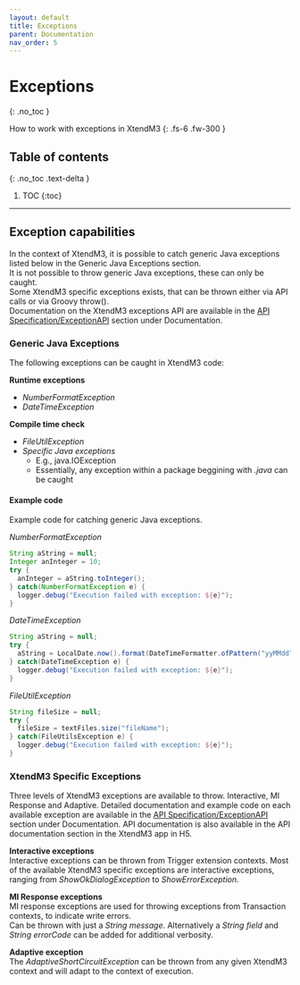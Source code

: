 ```yaml
---
layout: default
title: Exceptions
parent: Documentation
nav_order: 5
---
```


# Exceptions
{: .no_toc }

How to work with exceptions in XtendM3
{: .fs-6 .fw-300 }

## Table of contents
{: .no_toc .text-delta }

1. TOC
{:toc}

---

## Exception capabilities
In the context of XtendM3, it is possible to catch generic Java exceptions listed below in the Generic Java Exceptions section.<br/>
It is not possible to throw generic Java exceptions, these can only be caught. <br>
Some XtendM3 specific exceptions exists, that can be thrown either via API calls or via Groovy throw().<br>
Documentation on the XtendM3 exceptions API are available in the [API Specification/ExceptionAPI](../api-specification/exception-api) section under Documentation.

### Generic Java Exceptions
The following exceptions can be caught in XtendM3 code:<br/>

**Runtime exceptions**
- *NumberFormatException*
- *DateTimeException*

**Compile time check**
- *FileUtilException*
- *Specific Java exceptions*
  - E.g., java.IOException
  - Essentially, any exception within a package beggining with *.java* can be caught

#### Example code
Example code for catching generic Java exceptions.<br/>

*NumberFormatException*
```groovy 
String aString = null;
Integer anInteger = 10;
try {
  anInteger = aString.toInteger(); 
} catch(NumberFormatException e) {
  logger.debug("Execution failed with exception: ${e}");
}
```

*DateTimeException*
```groovy
String aString = null;
try {
  aString = LocalDate.now().format(DateTimeFormatter.ofPattern("yyMMdd")); 
} catch(DateTimeException e) {
  logger.debug("Execution failed with exception: ${e}");
}
```

*FileUtilException*
```groovy
String fileSize = null;
try {
  fileSize = textFiles.size("fileName"); 
} catch(FileUtilsException e) {
  logger.debug("Execution failed with exception: ${e}");
}
```

### XtendM3 Specific Exceptions
Three levels of XtendM3 exceptions are available to throw. Interactive, MI Response and Adaptive. Detailed documentation and example code on each available exception are available in the [API Specification/ExceptionAPI](../api-specification/exception-api) section under Documentation. API documentation is also available in the API documentation section in the XtendM3 app in H5.

**Interactive exceptions**<br/>
Interactive exceptions can be thrown from Trigger extension contexts. Most of the available XtendM3 specific exceptions are interactive exceptions, ranging from *ShowOkDialogException* to *ShowErrorException*.

**MI Response exceptions**<br/>
MI response exceptions are used for throwing exceptions from Transaction contexts, to indicate write errors.<br/> 
Can be thrown with just a *String message*. Alternatively a *String field* and *String errorCode* can be added for additional verbosity.  

**Adaptive exception**<br/>
The *AdaptiveShortCircuitException* can be thrown from any given XtendM3 context and will adapt to the context of execution.